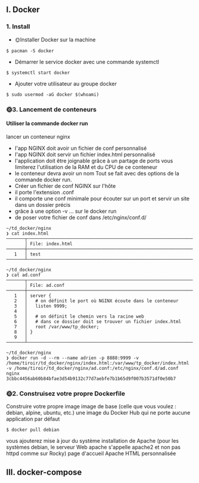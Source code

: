## I. Docker

### 1. Install

- 🌞Installer Docker sur la machine

```$ pacman -S docker```

- Démarrer le service docker avec une commande systemctl
  
```$ systemctl start docker```

- Ajouter votre utilisateur au groupe docker
  
```$ sudo usermod -aG docker $(whoami)```

### 🌞3. Lancement de conteneurs 

#### Utiliser la commande docker run
lancer un conteneur nginx

- l'app NGINX doit avoir un fichier de conf personnalisé
- l'app NGINX doit servir un fichier index.html personnalisé
- l'application doit être joignable grâce à un partage de ports
vous limiterez l'utilisation de la RAM et du CPU de ce conteneur
- le conteneur devra avoir un nom
Tout se fait avec des options de la commande docker run.
- Créer un fichier de conf NGINX sur l'hôte
- il porte l'extension .conf
- il comporte une conf minimale pour écouter sur un port et servir un site dans un dossier précis
- grâce à une option -v ... sur le docker run
- de poser votre fichier de conf dans /etc/nginx/conf.d/
```
~/td_docker/nginx 
❯ cat index.html 
───────┬─────────────────────────────────────────────────────────────────────────────────────────────────────────────────────────────────────────
       │ File: index.html
───────┼─────────────────────────────────────────────────────────────────────────────────────────────────────────────────────────────────────────
   1   │ test
───────┴─────────────────────────────────────────────────────────────────────────────────────────────────────────────────────────────────────────

~/td_docker/nginx 
❯ cat ad.conf 
───────┬─────────────────────────────────────────────────────────────────────────────────────────────────────────────────────────────────────────
       │ File: ad.conf
───────┼─────────────────────────────────────────────────────────────────────────────────────────────────────────────────────────────────────────
   1   │ server {
   2   │   # on définit le port où NGINX écoute dans le conteneur
   3   │   listen 9999;
   4   │   
   5   │   # on définit le chemin vers la racine web
   6   │   # dans ce dossier doit se trouver un fichier index.html
   7   │   root /var/www/tp_docker; 
   8   │ }
   9   │ 
───────┴─────────────────────────────────────────────────────────────────────────────────────────────────────────────────────────────────────────

~/td_docker/nginx 
❯ docker run -d --rm --name adrien -p 8888:9999 -v /home/tiroir/td_docker/nginx/index.html:/var/www/tp_docker/index.html -v /home/tiroir/td_docker/nginx/ad.conf:/etc/nginx/conf.d/ad.conf nginx
3cbbc4456ab60b84bfae3d54b9132c77d7aebfe7b1b65d9f007b3571df0e50b7
```

### 🌞2. Construisez votre propre Dockerfile
Construire votre propre image
image de base (celle que vous voulez : debian, alpine, ubuntu, etc.)
une image du Docker Hub
qui ne porte aucune application par défaut

```$ docker pull debian```

vous ajouterez
mise à jour du système
installation de Apache (pour les systèmes debian, le serveur Web apache s'appelle apache2 et non pas httpd comme sur Rocky)
page d'accueil Apache HTML personnalisée

## III. docker-compose





